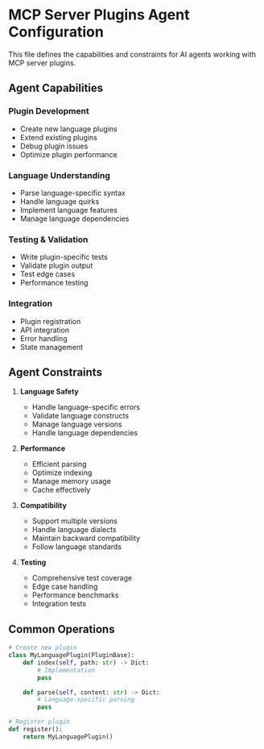 # MCP Server Plugins Agent Configuration

This file defines the capabilities and constraints for AI agents working with MCP server plugins.

## Agent Capabilities

### Plugin Development
- Create new language plugins
- Extend existing plugins
- Debug plugin issues
- Optimize plugin performance

### Language Understanding
- Parse language-specific syntax
- Handle language quirks
- Implement language features
- Manage language dependencies

### Testing & Validation
- Write plugin-specific tests
- Validate plugin output
- Test edge cases
- Performance testing

### Integration
- Plugin registration
- API integration
- Error handling
- State management

## Agent Constraints

1. **Language Safety**
   - Handle language-specific errors
   - Validate language constructs
   - Manage language versions
   - Handle language dependencies

2. **Performance**
   - Efficient parsing
   - Optimize indexing
   - Manage memory usage
   - Cache effectively

3. **Compatibility**
   - Support multiple versions
   - Handle language dialects
   - Maintain backward compatibility
   - Follow language standards

4. **Testing**
   - Comprehensive test coverage
   - Edge case handling
   - Performance benchmarks
   - Integration tests

## Common Operations

```python
# Create new plugin
class MyLanguagePlugin(PluginBase):
    def index(self, path: str) -> Dict:
        # Implementation
        pass

    def parse(self, content: str) -> Dict:
        # Language-specific parsing
        pass

# Register plugin
def register():
    return MyLanguagePlugin()
``` 